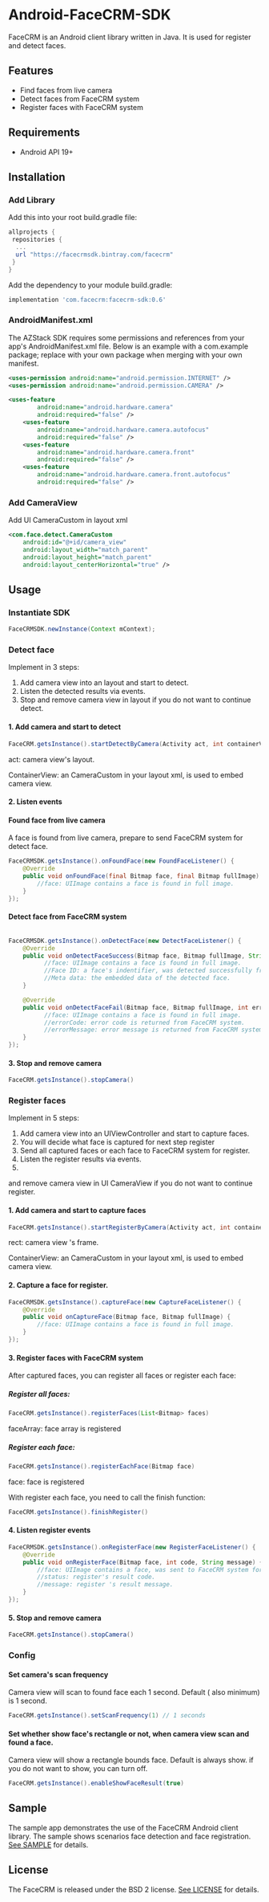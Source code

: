 # Android-FaceCRM-SDK

FaceCRM is an Android client library written in Java. It is used for register and detect faces.

## Features
* Find faces from live camera
* Detect faces from FaceCRM system
* Register faces with FaceCRM system

## Requirements
* Android API 19+

## Installation

### Add Library

Add this into your root build.gradle file:

```gradle
allprojects {
 repositories {
  ...
  url "https://facecrmsdk.bintray.com/facecrm"
 }
}
```

Add the dependency to your module build.gradle:

```gradle
implementation 'com.facecrm:facecrm-sdk:0.6'
```

### AndroidManifest.xml

The AZStack SDK requires some permissions and references from your app's AndroidManifest.xml file.
Below is an example with a com.example package; replace with your own package when merging with your own manifest.

```xml
<uses-permission android:name="android.permission.INTERNET" />
<uses-permission android:name="android.permission.CAMERA" />

<uses-feature
        android:name="android.hardware.camera"
        android:required="false" />
    <uses-feature
        android:name="android.hardware.camera.autofocus"
        android:required="false" />
    <uses-feature
        android:name="android.hardware.camera.front"
        android:required="false" />
    <uses-feature
        android:name="android.hardware.camera.front.autofocus"
        android:required="false" />
```

### Add CameraView

Add UI CameraCustom in layout xml

```xml
<com.face.detect.CameraCustom
    android:id="@+id/camera_view"
    android:layout_width="match_parent"
    android:layout_height="match_parent"
    android:layout_centerHorizontal="true" />
```


## Usage
### Instantiate SDK
```java
FaceCRMSDK.newInstance(Context mContext);
```

### Detect face 
Implement in 3 steps:
1. Add camera view into an layout and start to detect.
2. Listen the detected results via events.
3. Stop and remove camera view in layout if you do not want to continue detect.

#### 1. Add camera and start to detect
```java
FaceCRM.getsInstance().startDetectByCamera(Activity act, int containerView)
```
act: camera view's layout.

ContainerView: an CameraCustom in your layout xml, is used to embed camera view.


#### 2. Listen events
#### Found face from live camera
A face is found from live camera, prepare to send FaceCRM system for detect face.
```java
FaceCRMSDK.getsInstance().onFoundFace(new FoundFaceListener() {
    @Override
    public void onFoundFace(final Bitmap face, final Bitmap fullImage) {
        //face: UIImage contains a face is found in full image.
    }
});
```

#### Detect face from FaceCRM system
```java

FaceCRMSDK.getsInstance().onDetectFace(new DetectFaceListener() {
    @Override
    public void onDetectFaceSuccess(Bitmap face, Bitmap fullImage, String faceId, String metaData) {
          //face: UIImage contains a face is found in full image. 
          //Face ID: a face's indentifier, was detected successfully from FaceCRM system. 
          //Meta data: the embedded data of the detected face.
    }

    @Override
    public void onDetectFaceFail(Bitmap face, Bitmap fullImage, int errorCode, String errorMessage) {
          //face: UIImage contains a face is found in full image. 
          //errorCode: error code is returned from FaceCRM system.
          //errorMessage: error message is returned from FaceCRM system.
    }
});
```

#### 3. Stop and remove camera
```java
FaceCRM.getsInstance().stopCamera()
```

### Register faces
Implement in 5 steps:
1. Add camera view into an UIViewController and start to capture faces.
2. You will decide what face is captured for next step register
3. Send all captured faces or each face to FaceCRM system for register.
2. Listen the register results via events.
3. 
and remove camera view in UI CameraView if you do not want to continue register.

#### 1. Add camera and start to capture faces
```java
FaceCRM.getsInstance().startRegisterByCamera(Activity act, int containerView)
```
rect: camera view 's frame.

ContainerView: an CameraCustom in your layout xml, is used to embed camera view.

#### 2. Capture a face for register.
```java
FaceCRMSDK.getsInstance().captureFace(new CaptureFaceListener() {
    @Override
    public void onCaptureFace(Bitmap face, Bitmap fullImage) {
        //face: UIImage contains a face is found in full image.
    }
});
```

#### 3. Register faces with FaceCRM system
After captured faces, you can register all faces or register each face:

##### Register all faces:
```java
FaceCRM.getsInstance().registerFaces(List<Bitmap> faces)
```
faceArray: face array is registered

##### Register each face:
```java
FaceCRM.getsInstance().registerEachFace(Bitmap face)
```
face: face is registered

With register each face, you need to call the finish function:
```java
FaceCRM.getsInstance().finishRegister()
```

#### 4. Listen register events
```java
FaceCRMSDK.getsInstance().onRegisterFace(new RegisterFaceListener() {
    @Override
    public void onRegisterFace(Bitmap face, int code, String message) {
        //face: UIImage contains a face, was sent to FaceCRM system for register. 
        //status: register's result code.
        //message: register 's result message.
    }
});
```

#### 5. Stop and remove camera
```java
FaceCRM.getsInstance().stopCamera()
```

### Config
#### Set camera's scan frequency
Camera view will scan to found face each 1 second. Default ( also minimum) is 1 second.
```java
FaceCRM.getsInstance().setScanFrequency(1) // 1 seconds
```

#### Set whether show face's rectangle or not, when camera view scan and found a face.
Camera view will show a rectangle bounds face. Default is always show. if you do not want to show, you can turn off.
```java
FaceCRM.getsInstance().enableShowFaceResult(true)
```


## Sample

The sample app demonstrates the use of the FaceCRM Android client library. The sample shows scenarios face detection and face registration. [See SAMPLE](https://github.com/facecrm/facecrm-android-sample) for details.

## License
The FaceCRM is released under the BSD 2 license. [See LICENSE](https://github.com/facecrm/facecrm-android-sdk/blob/master/LICENSE) for details.

